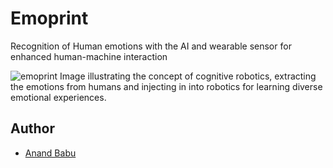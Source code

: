 # Emoprint
Recognition of Human emotions with the AI and wearable sensor for enhanced human-machine interaction

![emoprint](https://github.com/ABnano/Emoprint/assets/72018919/9f97e5e4-bbab-4466-b24a-96477b75ea2c)
Image illustrating the concept of cognitive robotics, extracting the emotions from humans and injecting in into robotics for learning diverse emotional experiences.

## Author

- [Anand Babu](https://github.com/ABnano)

